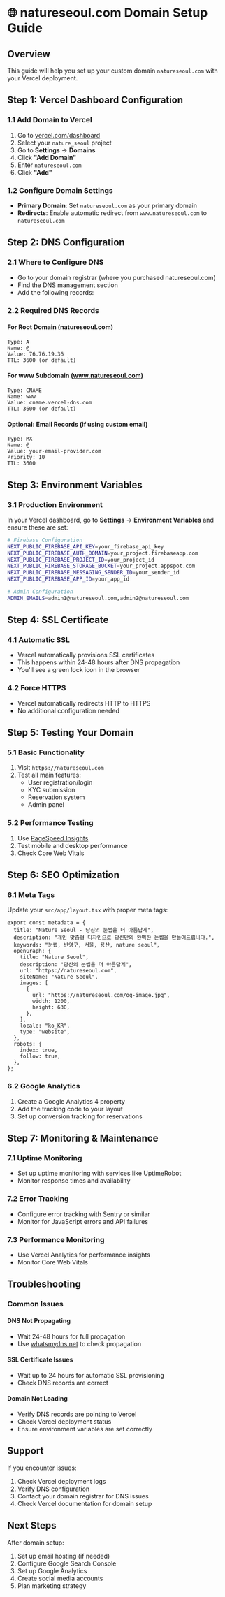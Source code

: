 # 🌐 natureseoul.com Domain Setup Guide

## Overview

This guide will help you set up your custom domain `natureseoul.com` with your Vercel deployment.

## Step 1: Vercel Dashboard Configuration

### 1.1 Add Domain to Vercel

1. Go to [vercel.com/dashboard](https://vercel.com/dashboard)
2. Select your `nature_seoul` project
3. Go to **Settings** → **Domains**
4. Click **"Add Domain"**
5. Enter `natureseoul.com`
6. Click **"Add"**

### 1.2 Configure Domain Settings

- **Primary Domain**: Set `natureseoul.com` as your primary domain
- **Redirects**: Enable automatic redirect from `www.natureseoul.com` to `natureseoul.com`

## Step 2: DNS Configuration

### 2.1 Where to Configure DNS

- Go to your domain registrar (where you purchased natureseoul.com)
- Find the DNS management section
- Add the following records:

### 2.2 Required DNS Records

#### For Root Domain (natureseoul.com)

```
Type: A
Name: @
Value: 76.76.19.36
TTL: 3600 (or default)
```

#### For www Subdomain (www.natureseoul.com)

```
Type: CNAME
Name: www
Value: cname.vercel-dns.com
TTL: 3600 (or default)
```

#### Optional: Email Records (if using custom email)

```
Type: MX
Name: @
Value: your-email-provider.com
Priority: 10
TTL: 3600
```

## Step 3: Environment Variables

### 3.1 Production Environment

In your Vercel dashboard, go to **Settings** → **Environment Variables** and ensure these are set:

```bash
# Firebase Configuration
NEXT_PUBLIC_FIREBASE_API_KEY=your_firebase_api_key
NEXT_PUBLIC_FIREBASE_AUTH_DOMAIN=your_project.firebaseapp.com
NEXT_PUBLIC_FIREBASE_PROJECT_ID=your_project_id
NEXT_PUBLIC_FIREBASE_STORAGE_BUCKET=your_project.appspot.com
NEXT_PUBLIC_FIREBASE_MESSAGING_SENDER_ID=your_sender_id
NEXT_PUBLIC_FIREBASE_APP_ID=your_app_id

# Admin Configuration
ADMIN_EMAILS=admin1@natureseoul.com,admin2@natureseoul.com
```

## Step 4: SSL Certificate

### 4.1 Automatic SSL

- Vercel automatically provisions SSL certificates
- This happens within 24-48 hours after DNS propagation
- You'll see a green lock icon in the browser

### 4.2 Force HTTPS

- Vercel automatically redirects HTTP to HTTPS
- No additional configuration needed

## Step 5: Testing Your Domain

### 5.1 Basic Functionality

1. Visit `https://natureseoul.com`
2. Test all main features:
   - User registration/login
   - KYC submission
   - Reservation system
   - Admin panel

### 5.2 Performance Testing

1. Use [PageSpeed Insights](https://pagespeed.web.dev/)
2. Test mobile and desktop performance
3. Check Core Web Vitals

## Step 6: SEO Optimization

### 6.1 Meta Tags

Update your `src/app/layout.tsx` with proper meta tags:

```tsx
export const metadata = {
  title: "Nature Seoul - 당신의 눈썹을 더 아름답게",
  description: "개인 맞춤형 디자인으로 당신만의 완벽한 눈썹을 만들어드립니다.",
  keywords: "눈썹, 반영구, 서울, 용산, nature seoul",
  openGraph: {
    title: "Nature Seoul",
    description: "당신의 눈썹을 더 아름답게",
    url: "https://natureseoul.com",
    siteName: "Nature Seoul",
    images: [
      {
        url: "https://natureseoul.com/og-image.jpg",
        width: 1200,
        height: 630,
      },
    ],
    locale: "ko_KR",
    type: "website",
  },
  robots: {
    index: true,
    follow: true,
  },
};
```

### 6.2 Google Analytics

1. Create a Google Analytics 4 property
2. Add the tracking code to your layout
3. Set up conversion tracking for reservations

## Step 7: Monitoring & Maintenance

### 7.1 Uptime Monitoring

- Set up uptime monitoring with services like UptimeRobot
- Monitor response times and availability

### 7.2 Error Tracking

- Configure error tracking with Sentry or similar
- Monitor for JavaScript errors and API failures

### 7.3 Performance Monitoring

- Use Vercel Analytics for performance insights
- Monitor Core Web Vitals

## Troubleshooting

### Common Issues

#### DNS Not Propagating

- Wait 24-48 hours for full propagation
- Use [whatsmydns.net](https://www.whatsmydns.net/) to check propagation

#### SSL Certificate Issues

- Wait up to 24 hours for automatic SSL provisioning
- Check DNS records are correct

#### Domain Not Loading

- Verify DNS records are pointing to Vercel
- Check Vercel deployment status
- Ensure environment variables are set correctly

## Support

If you encounter issues:

1. Check Vercel deployment logs
2. Verify DNS configuration
3. Contact your domain registrar for DNS issues
4. Check Vercel documentation for domain setup

## Next Steps

After domain setup:

1. Set up email hosting (if needed)
2. Configure Google Search Console
3. Set up Google Analytics
4. Create social media accounts
5. Plan marketing strategy
